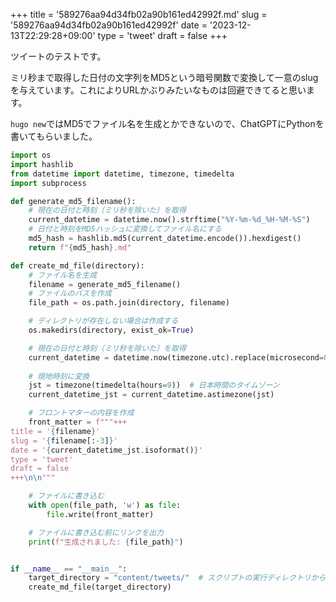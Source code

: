 +++
title = '589276aa94d34fb02a90b161ed42992f.md'
slug = '589276aa94d34fb02a90b161ed42992f'
date = '2023-12-13T22:29:28+09:00'
type = 'tweet'
draft = false
+++

ツイートのテストです。

ミリ秒まで取得した日付の文字列をMD5という暗号関数で変換して一意のslugを与えています。これによりURLかぶりみたいなものは回避できてると思います。

`hugo new`ではMD5でファイル名を生成とかできないので、ChatGPTにPythonを書いてもらいました。

```python
import os
import hashlib
from datetime import datetime, timezone, timedelta
import subprocess

def generate_md5_filename():
    # 現在の日付と時刻（ミリ秒を除いた）を取得
    current_datetime = datetime.now().strftime("%Y-%m-%d_%H-%M-%S")
    # 日付と時刻をMD5ハッシュに変換してファイル名にする
    md5_hash = hashlib.md5(current_datetime.encode()).hexdigest()
    return f"{md5_hash}.md"

def create_md_file(directory):
    # ファイル名を生成
    filename = generate_md5_filename()
    # ファイルのパスを作成
    file_path = os.path.join(directory, filename)

    # ディレクトリが存在しない場合は作成する
    os.makedirs(directory, exist_ok=True)

    # 現在の日付と時刻（ミリ秒を除いた）を取得
    current_datetime = datetime.now(timezone.utc).replace(microsecond=0)
    
    # 現地時刻に変換
    jst = timezone(timedelta(hours=9))  # 日本時間のタイムゾーン
    current_datetime_jst = current_datetime.astimezone(jst)

    # フロントマターの内容を作成
    front_matter = f"""+++
title = '{filename}'
slug = '{filename[:-3]}'
date = '{current_datetime_jst.isoformat()}'
type = 'tweet'
draft = false
+++\n\n"""

    # ファイルに書き込む
    with open(file_path, 'w') as file:
        file.write(front_matter)

    # ファイルに書き込む前にリンクを出力
    print(f"生成されました: {file_path}")


if __name__ == "__main__":
    target_directory = "content/tweets/"  # スクリプトの実行ディレクトリからの相対パス
    create_md_file(target_directory)

```